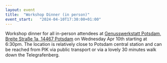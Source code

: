 ```yaml
---
layout: event
title:  "Workshop Dinner (in person)"
event_start:   "2024-04-10T17:30:00+01:00"
---
```


Workshop dinner for all in-person attendees at [Genusswerkstatt Potsdam, Breite Straße 1a, 14467 Potsdam](https://maps.app.goo.gl/cNCYAryhW3Fyp4Rt8) on Wednesday Apr 10th starting at 6:30pm. The location is relatively close to Potsdam central station and can be reached from PIK via public transport or via a lovely 30 minutes walk down the Telegrafenberg.